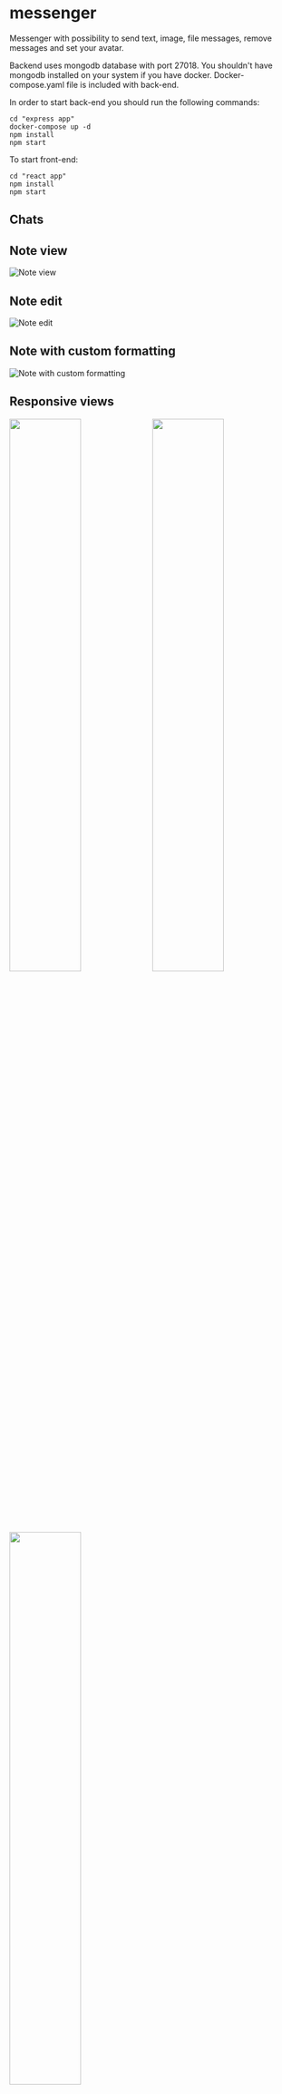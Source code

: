 # messenger

Messenger with possibility to send text, image, file messages, remove messages and set your avatar.

Backend uses mongodb database with port 27018. You shouldn't have mongodb installed on your system if you have docker. Docker-compose.yaml file is included with back-end.

In order to start back-end you should run the following commands:
```
cd "express app"
docker-compose up -d
npm install
npm start

```
To start front-end:
```
cd "react app"
npm install
npm start
```
## Chats



## Note view

![Note view](https://user-images.githubusercontent.com/95356840/144575245-95b5c84d-1ade-4ae9-bedc-4e4d8dabd90c.png)

## Note edit
![Note edit](https://user-images.githubusercontent.com/95356840/144585036-6bc362b7-8d43-4140-a8a9-def5057e9980.png)

## Note with custom formatting

![Note with custom formatting](https://user-images.githubusercontent.com/95356840/144575400-f4917983-99e5-43a1-997d-67dad0da15b7.png)

## Responsive views

<img width=50% src="https://user-images.githubusercontent.com/95356840/144579679-583ecfff-a01b-4d54-9380-da7d13206e14.png" /><img width=50% src="https://user-images.githubusercontent.com/95356840/144586137-97f19b43-9877-49b2-bb4b-7aa907b4630c.png" />

<img width=50% src="https://user-images.githubusercontent.com/95356840/144588166-2c096252-123a-4ecf-a541-ffaa74c56e75.png" />
  
<img width=30% src="https://user-images.githubusercontent.com/95356840/144581778-dd162fd1-bf11-43f1-973e-36fc6017ab69.png" />   <img width=30% src="https://user-images.githubusercontent.com/95356840/144586579-b54d7b20-9c54-4367-8753-757eef186cbd.png" />   <img width=30% src="https://user-images.githubusercontent.com/95356840/144586641-66479365-b208-4e0e-88d6-c5b4eda4ccbe.png" />


